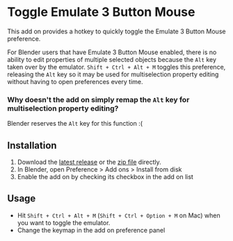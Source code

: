 # Toggle Emulate 3 Button Mouse

This add on provides a hotkey to quickly toggle the Emulate 3 Button Mouse preference.

For Blender users that have Emulate 3 Button Mouse enabled, there is no ability to edit properties of multiple selected objects because the `Alt` key taken over by the emulator. `Shift + Ctrl + Alt + M` toggles this preference, releasing the `Alt` key so it may be used for multiselection property editing without having to open preferences every time.

### Why doesn't the add on simply remap the `Alt` key for multiselection property editing?

Blender reserves the `Alt` key for this function :(

## Installation

1. Download the [latest release](https://github.com/dub/toggle-emulate-3-button-mouse/releases/tag/v1.0) or the [zip file](https://github.com/dub/toggle-emulate-3-button-mouse/archive/refs/tags/v1.0.zip) directly.
2. In Blender, open Preference > Add ons > Install from disk
3. Enable the add on by checking its checkbox in the add on list

## Usage

- Hit `Shift + Ctrl + Alt + M` (`Shift + Ctrl + Option + M` on Mac) when you want to toggle the emulator.
- Change the keymap in the add on preference panel
